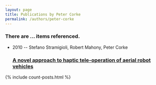 ```yaml
---
layout: page
title: Publications by Peter Corke
permalink: /authors/peter-corke
---
```


<h3 id="number-posts">There are ... items referenced.</h3>
<ul class="post-list">
<li><span class='post-meta'>2010 -- Stefano Stramigioli, Robert Mahony, Peter Corke</span><h3><a class='post-link' href="{{ site.baseurl }}/a-novel-approach-to-haptic-tele-operation-of-aerial-robot-vehicles">A novel approach to haptic tele-operation of aerial robot vehicles</a></h3></li>

</ul>
{% include count-posts.html %}
